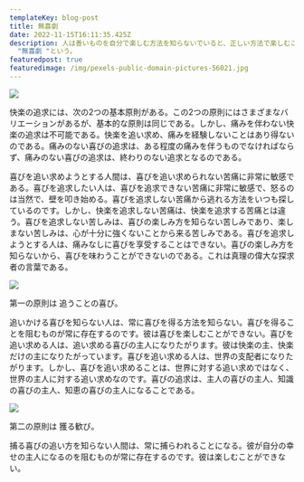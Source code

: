 ```yaml
---
templateKey: blog-post
title: 無喜劇
date: 2022-11-15T16:11:35.425Z
description: 人は善いものを自分で楽しむ方法を知らないでいると、正しい方法で楽しむことができないので、苦痛を伴わない快楽を追求する考えが生じる。楽しめない苦痛を
  "無喜劇 "という。
featuredpost: true
featuredimage: /img/pexels-public-domain-pictures-56021.jpg
---
```

![](/img/pexels-public-domain-pictures-56021.jpg)

快楽の追求には、次の2つの基本原則がある。この2つの原則にはさまざまなバリエーションがあるが、基本的な原則は同じである。しかし、痛みを伴わない快楽の追求は不可能である。快楽を追い求め、痛みを経験しないことはあり得ないのである。痛みのない喜びの追求は、ある程度の痛みを伴うものでなければならず、痛みのない喜びの追求は、終わりのない追求となるのである。

喜びを追い求めようとする人間は、喜びを追い求められない苦痛に非常に敏感である。喜びを追求したい人は、喜びを追求できない苦痛に非常に敏感で、怒るのは当然で、壁を叩き始める。喜びを追求しない苦痛から逃れる方法をいつも探しているのです。しかし、快楽を追求しない苦痛は、快楽を追求する苦痛とは違う。喜びを追求しない苦しみは、喜びの楽しみ方を知らない苦しみであり、楽しまない苦しみは、心が十分に強くないことから来る苦しみである。喜びを追求しようとする人は、痛みなしに喜びを享受することはできない。喜びの楽しみ方を知らないから、喜びを味わうことができないのである。これは真理の偉大な探求者の言葉である。

![](/img/pexels-public-domain-pictures-53545.jpg)

第一の原則は 追うことの喜び。

追いかける喜びを知らない人は、常に喜びを得る方法を知らない。喜びを得ることを阻むものが常に存在するのです。彼は喜びを楽しむことができない。喜びを追い求める人は、追い求める喜びの主人になりたがります。彼は快楽の主、快楽だけの主になりたがっています。喜びを追い求める人は、世界の支配者になりたがります。しかし、喜びを追い求めることは、世界に対する追い求めではなく、世界の主人に対する追い求めなのです。喜びの追求は、主人の喜びの主人、知識の喜びの主人、知恵の喜びの主人になることである。

![](/img/pexels-public-domain-pictures-52727.jpg)

第二の原則は 獲る歓び。

捕る喜びの追い方を知らない人間は、常に捕らわれることになる。彼が自分の幸せの主人になるのを阻むものが常に存在するのです。彼は楽しむことができない。
